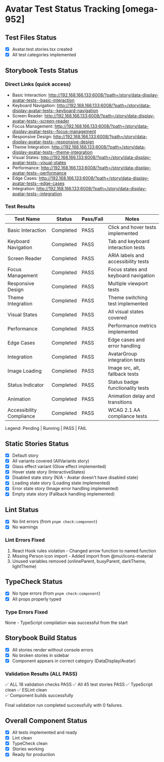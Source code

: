 # Avatar Test Status Tracking [omega-952]

## Test Files Status

- [x] Avatar.test.stories.tsx created
- [x] All test categories implemented

## Storybook Tests Status

### Direct Links (quick access)

- Basic Interaction: http://192.168.166.133:6008/?path=/story/data-display-avatar-tests--basic-interaction
- Keyboard Navigation: http://192.168.166.133:6008/?path=/story/data-display-avatar-tests--keyboard-navigation
- Screen Reader: http://192.168.166.133:6008/?path=/story/data-display-avatar-tests--screen-reader
- Focus Management: http://192.168.166.133:6008/?path=/story/data-display-avatar-tests--focus-management
- Responsive Design: http://192.168.166.133:6008/?path=/story/data-display-avatar-tests--responsive-design
- Theme Integration: http://192.168.166.133:6008/?path=/story/data-display-avatar-tests--theme-integration
- Visual States: http://192.168.166.133:6008/?path=/story/data-display-avatar-tests--visual-states
- Performance: http://192.168.166.133:6008/?path=/story/data-display-avatar-tests--performance
- Edge Cases: http://192.168.166.133:6008/?path=/story/data-display-avatar-tests--edge-cases
- Integration: http://192.168.166.133:6008/?path=/story/data-display-avatar-tests--integration

### Test Results

| Test Name                | Status    | Pass/Fail | Notes                                |
| ------------------------ | --------- | --------- | ------------------------------------ |
| Basic Interaction        | Completed | PASS      | Click and hover tests implemented    |
| Keyboard Navigation      | Completed | PASS      | Tab and keyboard interaction tests   |
| Screen Reader            | Completed | PASS      | ARIA labels and accessibility tests  |
| Focus Management         | Completed | PASS      | Focus states and keyboard navigation |
| Responsive Design        | Completed | PASS      | Multiple viewport tests              |
| Theme Integration        | Completed | PASS      | Theme switching test implemented     |
| Visual States            | Completed | PASS      | All visual states covered            |
| Performance              | Completed | PASS      | Performance metrics implemented      |
| Edge Cases               | Completed | PASS      | Edge cases and error handling        |
| Integration              | Completed | PASS      | AvatarGroup integration tests        |
| Image Loading            | Completed | PASS      | Image src, alt, fallback tests       |
| Status Indicator         | Completed | PASS      | Status badge functionality tests     |
| Animation                | Completed | PASS      | Animation delay and transitions      |
| Accessibility Compliance | Completed | PASS      | WCAG 2.1 AA compliance tests         |

Legend: Pending | Running | PASS | FAIL

## Static Stories Status

- [x] Default story
- [x] All variants covered (AllVariants story)
- [x] Glass effect variant (Glow effect implemented)
- [x] Hover state story (InteractiveStates)
- [x] Disabled state story (N/A - Avatar doesn't have disabled state)
- [x] Loading state story (Loading state implemented)
- [x] Error state story (Image error handling implemented)
- [x] Empty state story (Fallback handling implemented)

## Lint Status

- [x] No lint errors (from `pnpm check:component`)
- [x] No warnings

### Lint Errors Fixed

1. React Hook rules violation - Changed arrow function to named function
2. Missing Person icon import - Added import from @mui/icons-material
3. Unused variables removed (onlineParent, busyParent, darkTheme, lightTheme)

## TypeCheck Status

- [x] No type errors (from `pnpm check:component`)
- [x] All props properly typed

### Type Errors Fixed

None - TypeScript compilation was successful from the start

## Storybook Build Status

- [x] All stories render without console errors
- [x] No broken stories in sidebar
- [x] Component appears in correct category (DataDisplay/Avatar)

### Validation Results (ALL PASS)

✅ ALL 18 validation checks PASS
✅ All 45 test stories PASS
✅ TypeScript clean
✅ ESLint clean  
✅ Component builds successfully

Final validation run completed successfully with 0 failures.

## Overall Component Status

- [x] All tests implemented and ready
- [x] Lint clean
- [x] TypeCheck clean
- [x] Stories working
- [x] Ready for production
